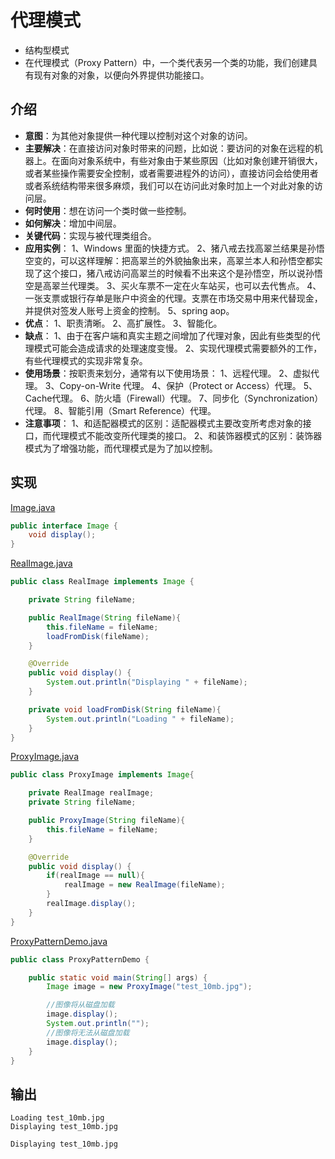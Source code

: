 # 代理模式
- 结构型模式
- 在代理模式（Proxy Pattern）中，一个类代表另一个类的功能，我们创建具有现有对象的对象，以便向外界提供功能接口。

## 介绍
- **意图**：为其他对象提供一种代理以控制对这个对象的访问。
- **主要解决**：在直接访问对象时带来的问题，比如说：要访问的对象在远程的机器上。在面向对象系统中，有些对象由于某些原因（比如对象创建开销很大，或者某些操作需要安全控制，或者需要进程外的访问），直接访问会给使用者或者系统结构带来很多麻烦，我们可以在访问此对象时加上一个对此对象的访问层。
- **何时使用**：想在访问一个类时做一些控制。
- **如何解决**：增加中间层。
- **关键代码**：实现与被代理类组合。
- **应用实例**： 1、Windows 里面的快捷方式。 2、猪八戒去找高翠兰结果是孙悟空变的，可以这样理解：把高翠兰的外貌抽象出来，高翠兰本人和孙悟空都实现了这个接口，猪八戒访问高翠兰的时候看不出来这个是孙悟空，所以说孙悟空是高翠兰代理类。 3、买火车票不一定在火车站买，也可以去代售点。 4、一张支票或银行存单是账户中资金的代理。支票在市场交易中用来代替现金，并提供对签发人账号上资金的控制。 5、spring aop。
- **优点**： 1、职责清晰。 2、高扩展性。 3、智能化。
- **缺点**： 1、由于在客户端和真实主题之间增加了代理对象，因此有些类型的代理模式可能会造成请求的处理速度变慢。 2、实现代理模式需要额外的工作，有些代理模式的实现非常复杂。
- **使用场景**：按职责来划分，通常有以下使用场景： 1、远程代理。 2、虚拟代理。 3、Copy-on-Write 代理。 4、保护（Protect or Access）代理。 5、Cache代理。 6、防火墙（Firewall）代理。 7、同步化（Synchronization）代理。 8、智能引用（Smart Reference）代理。
- **注意事项**： 1、和适配器模式的区别：适配器模式主要改变所考虑对象的接口，而代理模式不能改变所代理类的接口。 2、和装饰器模式的区别：装饰器模式为了增强功能，而代理模式是为了加以控制。

## 实现

[Image.java](../my-action-pattern/src/main/java/com/wjpdev/myaction/pattern/structure/proxypattern/Image.java)
```java
public interface Image {
    void display();
}
```

[RealImage.java](../my-action-pattern/src/main/java/com/wjpdev/myaction/pattern/structure/proxypattern/RealImage.java)
```java
public class RealImage implements Image {

    private String fileName;

    public RealImage(String fileName){
        this.fileName = fileName;
        loadFromDisk(fileName);
    }

    @Override
    public void display() {
        System.out.println("Displaying " + fileName);
    }

    private void loadFromDisk(String fileName){
        System.out.println("Loading " + fileName);
    }
}
```

[ProxyImage.java](../my-action-pattern/src/main/java/com/wjpdev/myaction/pattern/structure/proxypattern/ProxyImage.java)
```java
public class ProxyImage implements Image{

    private RealImage realImage;
    private String fileName;

    public ProxyImage(String fileName){
        this.fileName = fileName;
    }

    @Override
    public void display() {
        if(realImage == null){
            realImage = new RealImage(fileName);
        }
        realImage.display();
    }
}
```

[ProxyPatternDemo.java](../my-action-pattern/src/main/java/com/wjpdev/myaction/pattern/structure/proxypattern/ProxyPatternDemo.java)
```java
public class ProxyPatternDemo {

    public static void main(String[] args) {
        Image image = new ProxyImage("test_10mb.jpg");

        //图像将从磁盘加载
        image.display();
        System.out.println("");
        //图像将无法从磁盘加载
        image.display();
    }
}
```
## 输出
```
Loading test_10mb.jpg
Displaying test_10mb.jpg

Displaying test_10mb.jpg
```
